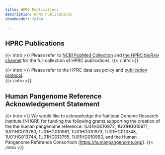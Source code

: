 ```yaml
---
title: HPRC Publications
description: HPRC Publications
showHeader: false

---
```


## HPRC Publications

{{< intro >}}
Please refer to [NCBI PubMed Collection](https://pubmed.ncbi.nlm.nih.gov/collections/64481421/?sort=pubdate) and [the HPRC bioRxiv channel](https://connect.biorxiv.org/relate/content/215) for the full collection of HPRC publications.
{{< /intro >}}

{{< intro >}}
Please refer to the HPRC data use policy and [publication protocol](/publication_protocol).  
{{< /intro >}}

## Human Pangenome Reference Acknowledgement Statement

{{< intro >}}
We would like to acknowledge the National Genome Research Institute (NHGRI) for funding the following grants supporting the creation of the the human pangenome reference: 1U41HG010972, 1U01HG010971, 1U01HG013760, 1U01HG010961, 1U01HG010973, 1U01HG013748, 1U01HG013744, 1U01HG013755, 1U01HG010963, and the Human Pangenome Reference Consortium (<https://humanpangenome.org/>).
{{< /intro >}}
